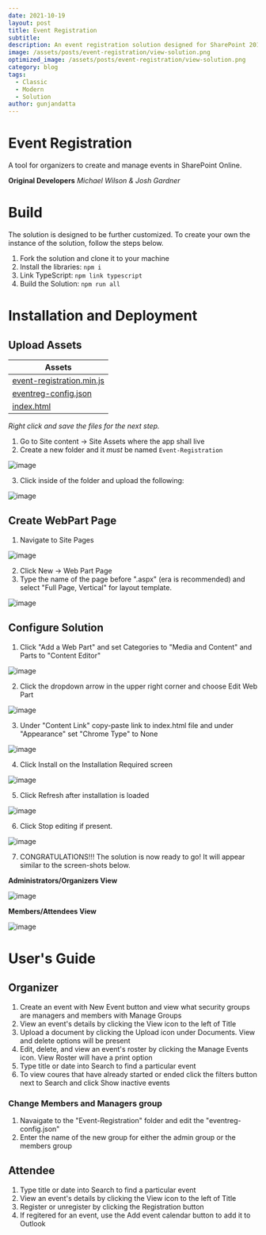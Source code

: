 ```yaml
---
date: 2021-10-19
layout: post
title: Event Registration
subtitle: 
description: An event registration solution designed for SharePoint 2013/Online environments.
image: /assets/posts/event-registration/view-solution.png
optimized_image: /assets/posts/event-registration/view-solution.png
category: blog
tags:
  - Classic
  - Modern
  - Solution
author: gunjandatta
---
```


# Event Registration

A tool for organizers to create and manage events in SharePoint Online.

**Original Developers**
_Michael Wilson & Josh Gardner_

# Build

The solution is designed to be further customized. To create your own the instance of the solution, follow the steps below.

1. Fork the solution and clone it to your machine
2. Install the libraries: `npm i`
3. Link TypeScript: `npm link typescript`
4. Build the Solution: `npm run all`

# Installation and Deployment

## Upload Assets

|Assets|
| --- |
|[event-registration.min.js](https://github.com/AFGSC-DSK/event-registration/raw/master/dist/event-registration.min.js)|
|[eventreg-config.json](https://github.com/AFGSC-DSK/event-registration/raw/master/assets/eventreg-config.json)|
|[index.html](https://github.com/AFGSC-DSK/event-registration/raw/master/assets/index.html)|
_Right click and save the files for the next step._

1. Go to Site content -> Site Assets where the app shall live
2. Create a new folder and it _must_ be named `Event-Registration`

![image](/assets/posts/event-registration/create-folder.png)

3. Click inside of the folder and upload the following:

![image](/assets/posts/event-registration/upload-assets.png)

## Create WebPart Page

1. Navigate to Site Pages

![image](/assets/posts/event-registration/site-pages.png)

2. Click New -> Web Part Page
3. Type the name of the page before ".aspx" (era is recommended) and select "Full Page, Vertical" for layout template.

![image](/assets/posts/event-registration/create-wp.png)

## Configure Solution

1. Click "Add a Web Part" and set Categories to "Media and Content" and Parts to "Content Editor"

![image](/assets/posts/event-registration/add-wp.png)

2. Click the dropdown arrow in the upper right corner and choose Edit Web Part

![image](/assets/posts/event-registration/edit-properties.png)

3. Under "Content Link" copy-paste link to index.html file and under "Appearance" set "Chrome Type" to None

![image](/assets/posts/event-registration/set-link.png)

4. Click Install on the Installation Required screen

![image](/assets/posts/event-registration/install-solution.png)

5. Click Refresh after installation is loaded

![image](/assets/posts/event-registration/refresh-page.png)

6. Click Stop editing if present. 

![image](/assets/posts/event-registration/stop-editing.png)

7. CONGRATULATIONS!!! The solution is now ready to go! It will appear similar to the screen-shots below.

**Administrators/Organizers View**

![image](/assets/posts/event-registration/view-solution.png)

**Members/Attendees View**

![image](/assets/posts/event-registration/members-view.png)


# User's Guide

## Organizer

1. Create an event with New Event button and view what security groups are managers and members with Manage Groups
2. View an event's details by clicking the View icon to the left of Title
3. Upload a document by clicking the Upload icon under Documents. View and delete options will be present
4. Edit, delete, and view an event's roster by clicking the Manage Events icon. View Roster will have a print option
5. Type title or date into Search to find a particular event
6. To view coures that have already started or ended click the filters button next to Search and click Show inactive events

### Change Members and Managers group

1. Navaigate to the "Event-Registration" folder and edit the "eventreg-config.json"
2. Enter the name of the new group for either the admin group or the members group

## Attendee

1. Type title or date into Search to find a particular event
2. View an event's details by clicking the View icon to the left of Title
3. Register or unregister by clicking the Registration button
4. If regitered for an event, use the Add event calendar button to add it to Outlook 
